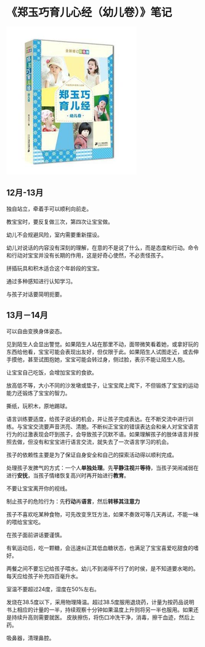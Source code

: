 《郑玉巧育儿心经（幼儿卷）》笔记
================
![郑玉巧育儿心经－幼儿卷](yu-er-you-er-juan.jpg)



## 12月-13月 ##


独自站立，牵着手可以顺利向前走。


教宝宝时，要反复做三次，第四次让宝宝做。


幼儿不会规避风险，室内需要重新摆设。


幼儿对说话的内容没有深刻的理解，在意的不是说了什么，而是态度和行动。命令和行动对宝宝并没有长期的作用，这是好奇心使然，不必责怪孩子。


拼插玩具和积木适合这个年龄段的宝宝。


通过多种感知进行认知学习。


与孩子对话要简明扼要。


## 13月－14月 ##


可以自由变换身体姿态。


见到陌生人会显出警觉。如果陌生人站在那里不动，面带微笑看着她，或拿好玩的东西给他看，宝宝可能会表现出友好，但仅限于此。如果陌生人试图走近，或去伸手摸他，甚至试图抱她，宝宝可能会转过身，侧过脸，表示不能让陌生人抱。


让宝宝自己吃饭，会增加宝宝的食欲。


放高低不等，大小不同的沙发墩或垫子，让宝宝爬上爬下，不但锻炼了宝宝的运动能力还锻炼了宝宝的智力。

撕纸，玩积木，原地踢球。


语言训练要适度，给孩子说话的机会，并让孩子完成表达。在不断交流中进行训练。与宝宝交流要声音洪亮、清脆。不断纠正宝宝的错误表达会和亲人对宝宝语言行为的过激表现会吓到孩子，会导致孩子沉默不语。如果理解孩子的肢体语言并按照去做，但没有和宝宝进行语言交流，就失去了一次语言学习的机会。


孩子的依赖性主要是为了保证自身安全和自己的探索活动得以顺利完成。


处理孩子发脾气的方式：一个人**单独处理**。先**平静注视**并**等待**，当孩子哭闹减弱在进行**安抚**，当孩子情绪恢复高兴时再开始进行**教育**。


不要让宝宝离开你的视线。


制止孩子的危险行为：先**行动**再**语言**，然后**转移其注意力**


孩子不喜欢吃某种食物，可先改变烹饪方法，如果不奏效可等几天再试，不能一味的喂给宝宝吃。


在孩子面前讲话要谨慎。


有氧运动后，吃一颗糖，会迅速纠正其低血糖状态，也满足了宝宝喜爱吃甜食的嗜好。


两餐之间不要忘记给孩子喂水。幼儿不到渴得不行了的时侯，是不知道要水喝的。每天应给孩子补充四百毫升水。

室温不要超过24度，湿度在50%左右。


发烧在38.5度以下，采用物理降温。超过38.5度服用退烧药，计量为按药品说明书上相应的计量的一半，持续观察十分钟如果温度上升则将另一半也服用。如果还是持续升高则需要就医。
皮肤擦伤，将伤口冲洗干净，消毒，擦干血迹，然后上药。


吸鼻器，清理鼻腔。



